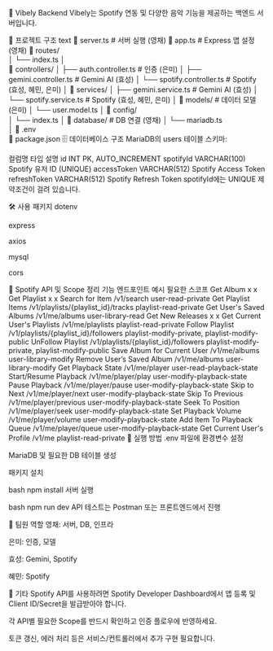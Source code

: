 🎵 Vibely Backend
Vibely는 Spotify 연동 및 다양한 음악 기능을 제공하는 백엔드 서버입니다.

📁 프로젝트 구조
text
📄 server.ts         # 서버 실행 (영채)
📄 app.ts            # Express 앱 설정 (영채)
📁 routes/           
│   └── index.ts 
│       
📁 controllers/
│   ├── auth.controller.ts     # 인증 (은미)
│   ├── gemini.controller.ts   # Gemini AI (효성)
│   └── spotify.controller.ts  # Spotify (효성, 혜민, 은미)
│
📁 services/
│   ├── gemini.service.ts      # Gemini AI (효성)
│   └── spotify.service.ts     # Spotify (효성, 혜민, 은미)
│
📁 models/                     # 데이터 모델 (은미)
│   └── user.model.ts
│
📁 config/           
│   └── index.ts
│
📁 database/                   # DB 연결 (영채)
│   └── mariadb.ts  
│ 
📄 .env           
📄 package.json
🗄️ 데이터베이스 구조
MariaDB의 users 테이블 스키마:

컬럼명	타입	설명
id	INT	PK, AUTO_INCREMENT
spotifyId	VARCHAR(100)	Spotify 유저 ID (UNIQUE)
accessToken	VARCHAR(512)	Spotify Access Token
refreshToken	VARCHAR(512)	Spotify Refresh Token
spotifyId에는 UNIQUE 제약조건이 걸려 있습니다.

🛠️ 사용 패키지
dotenv

express

axios

mysql

cors

🔑 Spotify API 및 Scope 정리
기능	엔드포인트 예시	필요한 스코프
Get Album	x	x
Get Playlist	x	x
Search for Item	/v1/search	user-read-private
Get Playlist Items	/v1/playlists/{playlist_id}/tracks	playlist-read-private
Get User's Saved Albums	/v1/me/albums	user-library-read
Get New Releases	x	x
Get Current User's Playlists	/v1/me/playlists	playlist-read-private
Follow Playlist	/v1/playlists/{playlist_id}/followers	playlist-modify-private, playlist-modify-public
UnFollow Playlist	/v1/playlists/{playlist_id}/followers	playlist-modify-private, playlist-modify-public
Save Album for Current User	/v1/me/albums	user-library-modify
Remove User’s Saved Album	/v1/me/albums	user-library-modify
Get Playback State	/v1/me/player	user-read-playback-state
Start/Resume Playback	/v1/me/player/play	user-modify-playback-state
Pause Playback	/v1/me/player/pause	user-modify-playback-state
Skip to Next	/v1/me/player/next	user-modify-playback-state
Skip To Previous	/v1/me/player/previous	user-modify-playback-state
Seek To Position	/v1/me/player/seek	user-modify-playback-state
Set Playback Volume	/v1/me/player/volume	user-modify-playback-state
Add Item To Playback Queue	/v1/me/player/queue	user-modify-playback-state
Get Current User's Profile	/v1/me	playlist-read-private
🚀 실행 방법
.env 파일에 환경변수 설정

MariaDB 및 필요한 DB 테이블 생성

패키지 설치

bash
npm install
서버 실행

bash
npm run dev
API 테스트는 Postman 또는 프론트엔드에서 진행

👥 팀원 역할
영채: 서버, DB, 인프라

은미: 인증, 모델

효성: Gemini, Spotify

혜민: Spotify

📝 기타
Spotify API를 사용하려면 Spotify Developer Dashboard에서 앱 등록 및 Client ID/Secret을 발급받아야 합니다.

각 API별 필요한 Scope를 반드시 확인하고 인증 플로우에 반영하세요.

토큰 갱신, 에러 처리 등은 서비스/컨트롤러에서 추가 구현 필요합니다.
